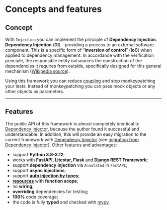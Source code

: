 # Concepts and features

## Concept
With `Injection` you can implement the principle of **Dependency Injection**.
**Dependency Injection** (**DI**) - providing a process to an external software component.
This is a specific form of “**inversion of control**” (**IoC**) when applied to dependency management.
In accordance with the verification principle, the responsible entity outsources the construction
of the dependencies it requires from outside, specifically designed for this general mechanism
([Wikipedia source](https://en.wikipedia.org/wiki/Dependency_injection)).

Using this framework you can reduce [coupling](https://en.wikipedia.org/wiki/Coupling_(computer_programming))
and stop monkeypatching your tests.
Instead of monkeypatching you can pass mock objects or any other objects as parameters.

---

## Features

The public API of this framework is almost completely identical to
[Dependency Injector](https://python-dependency-injector.ets-labs.org/index.html#),
because the author found it successful and understandable.
In addition, this will provide an easy migration to the current framework with
[Dependency Injector](https://python-dependency-injector.ets-labs.org/index.html#)
(see [migration from Dependency Injector](https://injection.readthedocs.io/latest/dev/migration-from-dependency-injector.html)).
Other features and advantages:

* support **Python 3.8-3.12**;
* works with **FastAPI, **Litestar**, Flask** and **Django REST Framework**;
* support **dependency** **injection** via `Annotated` in `FastAPI`;
* support **async injections**;
* support [**auto injection by types**](https://injection.readthedocs.io/latest/injection/auto_injection.html); 
* [**resources**](https://injection.readthedocs.io/latest/providers/resource.html) with **function scope**;
* no **wiring**;
* **overriding** dependencies for testing;
* **100%** code coverage;
* the code is fully **typed** and checked with [mypy](https://github.com/python/mypy).